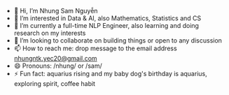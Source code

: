- 👋 Hi, I’m Nhung Sam Nguyễn
- 👀 I’m interested in Data & AI, also Mathematics, Statistics and CS 
- 🌱 I’m currently a full-time NLP Engineer, also learning and doing research on my interests
- 💞️ I’m looking to collaborate on building things or open to any discussion
- 📫 How to reach me: drop message to the email address nhungntk.yec20@gmail.com
- 😄 Pronouns: /nhung/ or /sam/
- ⚡ Fun fact: aquarius rising and my baby dog's birthday is aquarius, exploring spirit, coffee habit 

<!---
nhsamng/nhsamng is a ✨ special ✨ repository because its `README.md` (this file) appears on your GitHub profile.
You can click the Preview link to take a look at your changes.
--->
